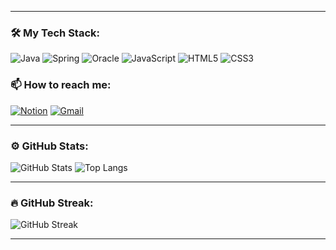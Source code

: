 

---

### 🛠️ My Tech Stack:
![Java](https://img.shields.io/badge/Java-ED8B00?style=for-the-badge&logo=java&logoColor=white)
![Spring](https://img.shields.io/badge/Spring-6DB33F?style=for-the-badge&logo=spring&logoColor=white)
![Oracle](https://img.shields.io/badge/Oracle-F80000?style=for-the-badge&logo=oracle&logoColor=white)
![JavaScript](https://img.shields.io/badge/JavaScript-F7DF1E?style=for-the-badge&logo=javascript&logoColor=black)
![HTML5](https://img.shields.io/badge/HTML5-E34F26?style=for-the-badge&logo=html5&logoColor=white)
![CSS3](https://img.shields.io/badge/CSS3-1572B6?style=for-the-badge&logo=css3&logoColor=white)

### 📫 How to reach me:
[![Notion](https://img.shields.io/badge/Portfolio-000000?style=for-the-badge&logo=notion&logoColor=white)](https://gratis-sidecar-0c4.notion.site/849ac566e8714b61a5b4e7fd0f35d7b9?pvs=4)
[![Gmail](https://img.shields.io/badge/ubinn0210@gmail.com-D14836?style=for-the-badge&logo=gmail&logoColor=white)](ubinn0210@gmail.com)



---

### ⚙️ GitHub Stats:
![GitHub Stats](https://github-readme-stats.vercel.app/api?username=yubin0210&show_icons=true&theme=dark )
![Top Langs](https://github-readme-stats.vercel.app/api/top-langs/?username=yubin0210&layout=compact&theme=dark )

---

### 🔥 GitHub Streak:
![GitHub Streak](https://github-readme-streak-stats.herokuapp.com/?user=yubin0210&theme=dark )

---


